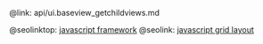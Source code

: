 @link: api/ui.baseview_getchildviews.md

@seolinktop: [javascript framework](https://webix.com)
@seolink: [javascript grid layout](https://webix.com/widget/layout/)